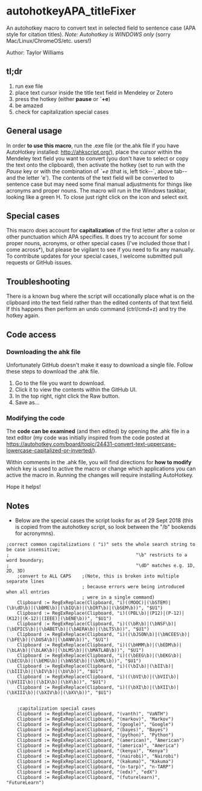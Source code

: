 # autohotkeyAPA_titleFixer
An autohotkey macro to convert text in selected field to sentence case (APA style for citation titles).
*Note: Autohotkey is WINDOWS only* (sorry Mac/Linux/ChromeOS/etc. users!)

Author: Taylor Williams

## tl;dr
1. run exe file
1. place text cursor inside the title text field in Mendeley or Zotero
1. press the hotkey (either **pause** or  **\`+e**)
1. be amazed
1. check for capitalization special cases

## General usage
In order **to use this macro**, run the .exe file (or the.ahk file if you have AutoHotkey installed: http://ahkscript.org/), place the cursor within the Mendeley text field you want to convert (you don't have to select or copy the text onto the clipboard), then activate the hotkey (set to run with the _Pause_ key or with the combination of _\`+e_ (that is, left tick--\`, above tab--and the letter 'e').  The contents of the text field will be converted to sentence case but may need some final manual adjustments for things like acronyms and proper nouns. The macro will run in the Windows taskbar, looking like a green H. To close just right click on the icon and select exit.

## Special cases
This macro does account for **capitalization** of the first letter after a colon or other punctuation which APA specifies. It does try to account for some proper nouns, acronyms, or other special cases (I've included those that I come across*), but please be vigilant to see if you need to fix any manually.  To contribute updates for your special cases, I welcome submitted pull requests or GitHub issues.

## Troubleshooting
There is a known bug where the script will occationally place what is on the clipboard into the text field rather than the edited contents of that text field.  If this happens then perform an undo command (ctrl/cmd+z) and try the hotkey again.

## Code access
### Downloading the ahk file
Unfortunately GitHub doesn't make it easy to download a single file. Follow these steps to download the .ahk file.
1. Go to the file you want to download.
1. Click it to view the contents within the GitHub UI.
1. In the top right, right click the Raw button.
1. Save as...

### Modifying the code
The **code can be examined** (and then edited) by opening the .ahk file in a text editor (my code was initially inspired from the code posted at https://autohotkey.com/board/topic/24431-convert-text-uppercase-lowercase-capitalized-or-inverted/).  

Within comments in the .ahk file, you will find directions for **how to modify** which key is used to active the macro or change which applications you can active the macro in.  Running the changes will require installing AutoHotkey.

Hope it helps!

## Notes
* Below are the special cases the script looks for as of 29 Sept 2018 (this is copied from the autohotkey script, so look between the "/b" bookends for acronymns).
```
;correct common capitalizations ( "i)" sets the whole search string to be case insensitive;
;												"\b" restricts to a word boundary;
;												"\dD" matches e.g. 1D, 2D, 3D)
	;convert to ALL CAPS	;(Note, this is broken into multiple separate lines
							; because errors were being introduced when all entries
							; were in a single command)
	Clipboard := RegExReplace(Clipboard, "i)((MOOC)|(\bSTEM)|(\b\dD\b)|(\bBME\b)|(\bIQ\b)|(\bIRT\b)|(\bSEM\b))", "$U1")
	Clipboard := RegExReplace(Clipboard, "i)((PBL\b)|(P12)|(P-12)|(K12)|(K-12)|(IEEE)|(\bENE\b))", "$U1")
	Clipboard := RegExReplace(Clipboard, "i)((\bR\b)|(\bNSF\b)|(\bEPICS\b)|(\bABET\b)|(\bAERA\b)|(\bLTS\b))", "$U1")
	Clipboard := RegExReplace(Clipboard, "i)((\bJSON\b)|(\bNCEES\b)|(\bFE\b)|(\bUSA\b)|(\bANN\b))", "$U1")
	Clipboard := RegExReplace(Clipboard, "i)((\bHMM\b)|(\bEDM\b)|(\bLA\b)|(\bLAK\b)|(\bLMS\b)|(\bMATLAB\b))", "$U1")
	Clipboard := RegExReplace(Clipboard, "i)((\bEEG\b)|(\bEKG\b)|(\bECG\b)|(\bEMG\b)|(\bNSSE\b)|(\bXML\b))", "$U1")
	Clipboard := RegExReplace(Clipboard, "i)((\bI\b)|(\bII\b)|(\bIII\b)|(\bIV\b)|(\bV\b))", "$U1")
	Clipboard := RegExReplace(Clipboard, "i)((\bVI\b)|(\bVII\b)|(\bVIII\b)|(\bIX\b)|(\bX\b))", "$U1")
	Clipboard := RegExReplace(Clipboard, "i)((\bXI\b)|(\bXII\b)|(\bXIII\b)|(\bXIV\b)|(\bXV\b))", "$U1")


	;capitalization special cases
	Clipboard := RegExReplace(Clipboard, "(vanth)", "VaNTH")
	Clipboard := RegExReplace(Clipboard, "(markov)", "Markov")
	Clipboard := RegExReplace(Clipboard, "(google)", "Google")
	Clipboard := RegExReplace(Clipboard, "(bayes)", "Bayes")
	Clipboard := RegExReplace(Clipboard, "(python)", "Python")
	Clipboard := RegExReplace(Clipboard, "(american)", "American")
	Clipboard := RegExReplace(Clipboard, "(america)", "America")
	Clipboard := RegExReplace(Clipboard, "(kenya)", "Kenya")
	Clipboard := RegExReplace(Clipboard, "(nairobi)", "Nairobi")
	Clipboard := RegExReplace(Clipboard, "(kakuma)", "Kakuma")
	Clipboard := RegExReplace(Clipboard, "(n-tarp)", "n-TARP")
	Clipboard := RegExReplace(Clipboard, "(edx)", "edX")
	Clipboard := RegExReplace(Clipboard, "(futurelearn)", "FutureLearn")
```

